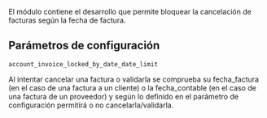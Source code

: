 El módulo contiene el desarrollo que permite bloquear la cancelación de facturas según la fecha de factura.

## Parámetros de configuración
```
account_invoice_locked_by_date_date_limit
```


Al intentar cancelar una factura o validarla se comprueba su fecha_factura (en el caso de una factura a un cliente) o la fecha_contable (en el caso de una factura de un proveedor) y según lo definido en el parámetro de configuración permitirá o no cancelarla/validarla.
